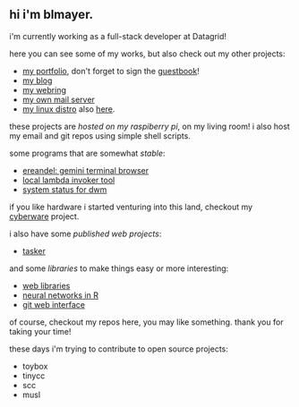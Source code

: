 hi i'm blmayer.
--------------

i'm currently working as a full-stack developer at
Datagrid!

here you can see some of my works,
but also check out my other projects:

- [my portfolio](https://terminal.pink), don't forget to sign the [guestbook](https://terminal.pink/g.html)!
- [my blog](https://blog.terminal.pink)
- [my webring](https://derelict.garden)
- [my own mail server](https://dovel.email)
- [my linux distro](https://terminal.pink/lin0/index.html) also [here](https://github.com/blmayer/lin0).

these projects are *hosted on my raspiberry pi*, on my living room!
i also host my email and git repos using simple shell scripts.

some programs that are somewhat *stable*:

- [ereandel: gemini terminal browser](https://github.com/blmayer/ereandel)
- [local lambda invoker tool](https://github.com/blmayer/awslambdarpc)
- [system status for dwm](https://github.com/blmayer/sysmon)

if you like hardware i started venturing into this land, checkout my
[cyberware](https://terminal.pink/cyberware/index.html) project.

i also have some *published web projects*:

- [tasker](https://deta.space/discovery/@brain/tasker)

and some *libraries* to make things easy or more interesting:

- [web libraries](https://github.com/weblibs)
- [neural networks in R](https://github.com/deep)
- [git web interface](https://github.com/blmayer/gwi)

of course, checkout my repos here, you may like something.
thank you for taking your time!

these days i'm trying to contribute to open source projects:

- toybox
- tinycc
- scc
- musl
